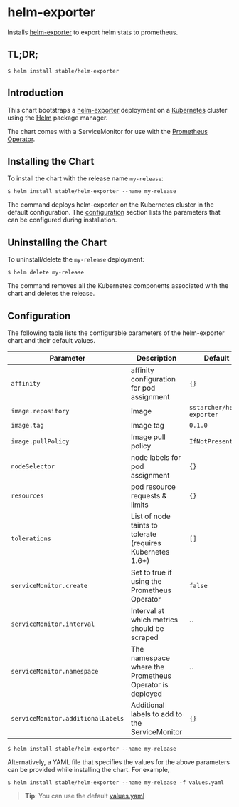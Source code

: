# helm-exporter

Installs [helm-exporter](https://github.com/sstarcher/helm-exporter) to export helm stats to prometheus.

## TL;DR;

```console
$ helm install stable/helm-exporter
```

## Introduction

This chart bootstraps a [helm-exporter](https://github.com/sstarcher/helm-exporter) deployment on a [Kubernetes](http://kubernetes.io) cluster using the [Helm](https://helm.sh) package manager.

The chart comes with a ServiceMonitor for use with the [Prometheus Operator](https://github.com/helm/charts/tree/master/stable/prometheus-operator).

## Installing the Chart

To install the chart with the release name `my-release`:

```console
$ helm install stable/helm-exporter --name my-release
```

The command deploys helm-exporter on the Kubernetes cluster in the default configuration. The [configuration](#configuration) section lists the parameters that can be configured during installation.

## Uninstalling the Chart

To uninstall/delete the `my-release` deployment:

```console
$ helm delete my-release
```

The command removes all the Kubernetes components associated with the chart and deletes the release.

## Configuration

The following table lists the configurable parameters of the helm-exporter chart and their default values.

Parameter | Description | Default
--- | --- | ---
`affinity` | affinity configuration for pod assignment | `{}`
`image.repository` | Image | `sstarcher/helm-exporter`
`image.tag` | Image tag | `0.1.0`
`image.pullPolicy` | Image pull policy | `IfNotPresent`
`nodeSelector` | node labels for pod assignment | `{}`
`resources` | pod resource requests & limits | `{}`
`tolerations` | List of node taints to tolerate (requires Kubernetes 1.6+) | `[]`
`serviceMonitor.create` | Set to true if using the Prometheus Operator | `false`
`serviceMonitor.interval` | Interval at which metrics should be scraped | ``
`serviceMonitor.namespace` | The namespace where the Prometheus Operator is deployed | ``
`serviceMonitor.additionalLabels` | Additional labels to add to the ServiceMonitor | `{}`

```console
$ helm install stable/helm-exporter --name my-release
```

Alternatively, a YAML file that specifies the values for the above parameters can be provided while installing the chart. For example,

```console
$ helm install stable/helm-exporter --name my-release -f values.yaml
```

> **Tip**: You can use the default [values.yaml](values.yaml)

